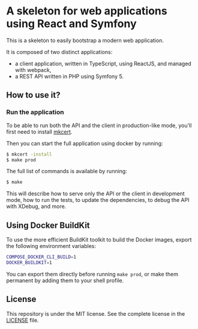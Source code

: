 # A skeleton for web applications using React and Symfony

This is a skeleton to easily bootstrap a modern web application.

It is composed of two distinct applications:
- a client application, written in TypeScript, using ReactJS, and managed with webpack,
- a REST API written in PHP using Symfony 5.

## How to use it?

### Run the application

To be able to run both the API and the client in production-like mode, you'll first need to install
[mkcert](https://github.com/FiloSottile/mkcert).

Then you can start the full application using docker by running:
```bash
$ mkcert -install
$ make prod
```

The full list of commands is available by running:
```bash
$ make
```

This will describe how to serve only the API or the client in development mode, how to run the tests, to update the
dependencies, to debug the API with XDebug, and more.

## Using Docker BuildKit

To use the more efficient BuildKit toolkit to build the Docker images, export the following environment variables:

```bash
COMPOSE_DOCKER_CLI_BUILD=1
DOCKER_BUILDKIT=1
```

You can export them directly before running `make prod`, or make them permanent by adding them to your shell profile.

## License

This repository is under the MIT license. See the complete license in the [LICENSE](https://github.com/damien-carcel/app-skeleton/blob/main/LICENSE) file.
